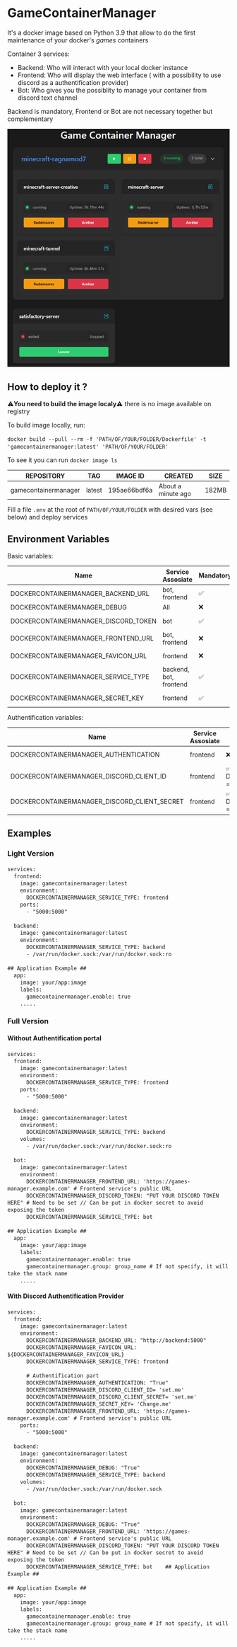 # GameContainerManager

It's a docker image based on Python 3.9 that allow to do the first maintenance of your docker's *games* containers

Container 3 services:
  - Backend: Who will interact with your local docker instance
  - Frontend: Who will display the web interface ( with a possibility to use discord as a authentification provider)
  - Bot: Who gives you the possiblity to manage your container from discord text channel

Backend is mandatory, Frontend or Bot are not necessary together but complementary

![image](docs/GameContainerManager.png)

## How to deploy it ?

⚠️**You need to build the image localy**⚠️ there is no image available on registry

To build image locally, run: 

`docker build --pull --rm -f 'PATH/OF/YOUR/FOLDER/Dockerfile' -t 'gamecontainermanager:latest' 'PATH/OF/YOUR/FOLDER'`

To see it you can run `docker image ls`

| REPOSITORY | TAG | IMAGE ID | CREATED | SIZE |
|------------|-----|----------|---------|------|
| gamecontainermanager | latest | 195ae66bdf6a | About a minute ago | 182MB |

Fill a file `.env` at the root of `PATH/OF/YOUR/FOLDER` with desired vars (see below) and deploy services

## Environment Variables

Basic variables:

| Name | Service Assosiate | Mandatory | Default Value | Value Possible | UTILITIES |
|------|-------------------|-----------|---------------|----------------|-----------|
| DOCKERCONTAINERMANAGER_BACKEND_URL | bot, frontend | ✅ | http://backend:5000 | *http://your.service.name:5000* | Url for your backend container (can be in docker's local network) |
| DOCKERCONTAINERMANAGER_DEBUG | All | ❌ | False | `False` // `True` | Enable debug logs level (case sensitive) |
| DOCKERCONTAINERMANAGER_DISCORD_TOKEN | bot | ✅ | False | *YOUR_DISCORD_TOKEN* | Discord auth token for bot, see https://discord.com/developers/docs/intro |
| DOCKERCONTAINERMANAGER_FRONTEND_URL | bot, frontend | ❌ | **NONE** | *https://your.domain.com* | Frontend service public address is reachable | |
| DOCKERCONTAINERMANAGER_FAVICON_URL | frontend | ❌ | ./static/icon/gameContainerManager.ico | *https://your.domain.com* or *PATH/IN/CONTAINER/youricon.ico* | URL (or relative local path from index.html) for the favicon, can be a '.ico', 'png', '.jpeg'.. |
| DOCKERCONTAINERMANAGER_SERVICE_TYPE | backend, bot, frontend | ✅ | **NONE** | `backend`// `bot`// `frontend` | service name that you want run |
| DOCKERCONTAINERMANAGER_SECRET_KEY | frontend | ✅  | **NONE** |  | Flask Secret key, must be unique. see https://flask.palletsprojects.com/en/stable/config/ |

Authentification variables:

| Name | Service Assosiate | Mandatory | Default Value | Value Possible | UTILITIES |
|------|-------------------|-----------|---------------|----------------|-----------|
| DOCKERCONTAINERMANAGER_AUTHENTICATION | frontend | ❌ | False | `False` // `True` | Enable Discord as an authentification provider (case sensitive) |
| DOCKERCONTAINERMANAGER_DISCORD_CLIENT_ID | frontend | ✅ if DOCKERCONTAINERMANAGER_AUTHENTICATION =`True` | **NONE** |  | Discord OAuth2 Client ID, see https://discord.com/developers/docs/topics/oauth2 |
| DOCKERCONTAINERMANAGER_DISCORD_CLIENT_SECRET | frontend | ✅ if DOCKERCONTAINERMANAGER_AUTHENTICATION =`True` | **NONE** |  | Discord OAuth Client secret, see https://discord.com/developers/docs/topics/oauth2 |

## Examples

### Light Version

    services:
      frontend:
        image: gamecontainermanager:latest
        environment:
          DOCKERCONTAINERMANAGER_SERVICE_TYPE: frontend
        ports:
          - "5000:5000"

      backend:
        image: gamecontainermanager:latest
        environment:
          DOCKERCONTAINERMANAGER_SERVICE_TYPE: backend
          - /var/run/docker.sock:/var/run/docker.sock:ro

    ## Application Example ##
      app:
        image: your/app:image
        labels:
          gamecontainermanager.enable: true
        .....


### Full Version

#### Without Authentification portal
    services:
      frontend:
        image: gamecontainermanager:latest
        environment:
          DOCKERCONTAINERMANAGER_SERVICE_TYPE: frontend
        ports:
          - "5000:5000"

      backend:
        image: gamecontainermanager:latest
        environment:
          DOCKERCONTAINERMANAGER_SERVICE_TYPE: backend
        volumes:
          - /var/run/docker.sock:/var/run/docker.sock:ro

      bot:
        image: gamecontainermanager:latest
        environment:
          DOCKERCONTAINERMANAGER_FRONTEND_URL: 'https://games-manager.example.com' # Frontend service's public URL
          DOCKERCONTAINERMANAGER_DISCORD_TOKEN: "PUT YOUR DISCORD TOKEN HERE" # Need to be set // Can be put in docker secret to avoid exposing the token
          DOCKERCONTAINERMANAGER_SERVICE_TYPE: bot

    ## Application Example ##
      app:
        image: your/app:image
        labels:
          gamecontainermanager.enable: true
          gamecontainermanager.group: group_name # If not specify, it will take the stack name
        .....

#### With Discord Authentification Provider
    services:
      frontend:
        image: gamecontainermanager:latest
        environment:
          DOCKERCONTAINERMANAGER_BACKEND_URL: "http://backend:5000"
          DOCKERCONTAINERMANAGER_FAVICON_URL: ${DOCKERCONTAINERMANAGER_FAVICON_URL}
          DOCKERCONTAINERMANAGER_SERVICE_TYPE: frontend

          # Authentification part
          DOCKERCONTAINERMANAGER_AUTHENTICATION: "True"
          DOCKERCONTAINERMANAGER_DISCORD_CLIENT_ID= 'set.me'
          DOCKERCONTAINERMANAGER_DISCORD_CLIENT_SECRET= 'set.me'
          DOCKERCONTAINERMANAGER_SECRET_KEY= 'Change.me'
          DOCKERCONTAINERMANAGER_FRONTEND_URL: 'https://games-manager.example.com' # Frontend service's public URL
        ports:
          - "5000:5000"

      backend:
        image: gamecontainermanager:latest
        environment:
          DOCKERCONTAINERMANAGER_DEBUG: "True"
          DOCKERCONTAINERMANAGER_SERVICE_TYPE: backend
        volumes:
          - /var/run/docker.sock:/var/run/docker.sock

      bot:
        image: gamecontainermanager:latest
        environment:
          DOCKERCONTAINERMANAGER_DEBUG: "True"
          DOCKERCONTAINERMANAGER_FRONTEND_URL: 'https://games-manager.example.com' # Frontend service's public URL
          DOCKERCONTAINERMANAGER_DISCORD_TOKEN: "PUT YOUR DISCORD TOKEN HERE" # Need to be set // Can be put in docker secret to avoid exposing the token
          DOCKERCONTAINERMANAGER_SERVICE_TYPE: bot    ## Application Example ##

    ## Application Example ##
      app:
        image: your/app:image
        labels:
          gamecontainermanager.enable: true
          gamecontainermanager.group: group_name # If not specify, it will take the stack name
        .....

